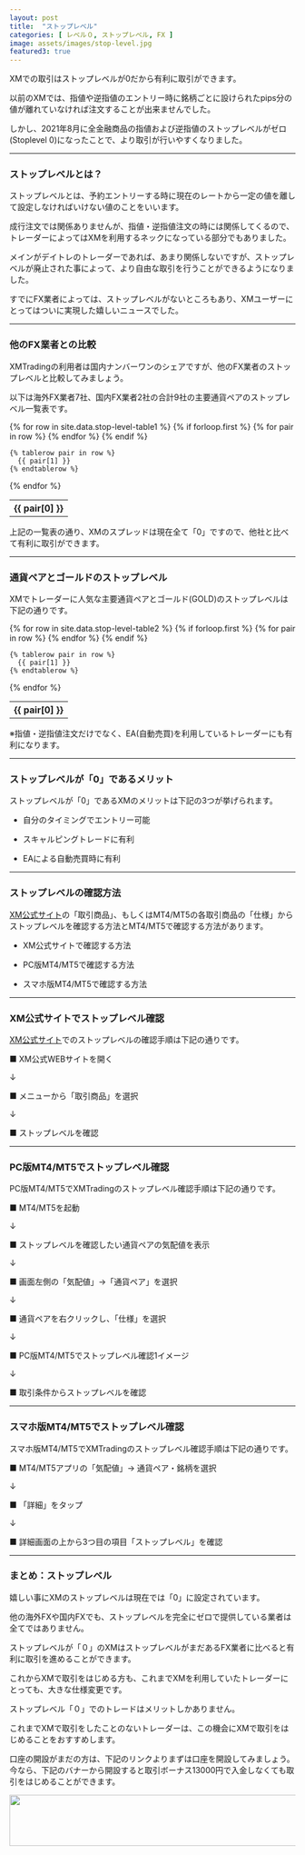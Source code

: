 ```yaml
---
layout: post
title:  "ストップレベル"
categories: [ レベル０, ストップレベル, FX ]
image: assets/images/stop-level.jpg
featured3: true
---
```

XMでの取引はストップレベルが0だから有利に取引ができます。

以前のXMでは、指値や逆指値のエントリー時に銘柄ごとに設けられたpips分の値が離れていなければ注文することが出来ませんでした。

しかし、2021年8月に全金融商品の指値および逆指値のストップレベルがゼロ(Stoplevel 0)になったことで、より取引が行いやすくなりました。

<hr>

### ストップレベルとは？


ストップレベルとは、予約エントリーする時に現在のレートから一定の値を離して設定しなければいけない値のことをいいます。

成行注文では関係ありませんが、指値・逆指値注文の時には関係してくるので、トレーダーによってはXMを利用するネックになっている部分でもありました。

メインがデイトレのトレーダーであれば、あまり関係しないですが、ストップレベルが廃止された事によって、より自由な取引を行うことができるようになりました。

すでにFX業者によっては、ストップレベルがないところもあり、XMユーザーにとってはついに実現した嬉しいニュースでした。


<hr>

### 他のFX業者との比較

XMTradingの利用者は国内ナンバーワンのシェアですが、他のFX業者のストップレベルと比較してみましょう。

以下は海外FX業者7社、国内FX業者2社の合計9社の主要通貨ペアのストップレベル一覧表です。

<table>
  {% for row in site.data.stop-level-table1 %}
    {% if forloop.first %}
    <tr>
      {% for pair in row %}
        <th>{{ pair[0] }}</th>
      {% endfor %}
    </tr>
    {% endif %}

    {% tablerow pair in row %}
      {{ pair[1] }}
    {% endtablerow %}
  {% endfor %}
</table>

上記の一覧表の通り、XMのスプレッドは現在全て「0」ですので、他社と比べて有利に取引ができます。

<hr>

### 通貨ペアとゴールドのストップレベル

XMでトレーダーに人気な主要通貨ペアとゴールド(GOLD)のストップレベルは下記の通りです。

<table>
  {% for row in site.data.stop-level-table2 %}
    {% if forloop.first %}
    <tr>
      {% for pair in row %}
        <th>{{ pair[0] }}</th>
      {% endfor %}
    </tr>
    {% endif %}

    {% tablerow pair in row %}
      {{ pair[1] }}
    {% endtablerow %}
  {% endfor %}
</table>

※指値・逆指値注文だけでなく、EA(自動売買)を利用しているトレーダーにも有利になります。

<hr>


### ストップレベルが「0」であるメリット

ストップレベルが「0」であるXMのメリットは下記の3つが挙げられます。

+ 自分のタイミングでエントリー可能

+ スキャルピングトレードに有利

+ EAによる自動売買時に有利


<hr>

### ストップレベルの確認方法

<a href="https://clicks.affstrack.com/c?c=550036&l=ja&p=0">XM公式サイト</a>の「取引商品」、もしくはMT4/MT5の各取引商品の「仕様」からストップレベルを確認する方法とMT4/MT5で確認する方法があります。

+ XM公式サイトで確認する方法

+ PC版MT4/MT5で確認する方法

+ スマホ版MT4/MT5で確認する方法

<hr>

### XM公式サイトでストップレベル確認

<a href="https://clicks.affstrack.com/c?c=550036&l=ja&p=0">XM公式サイト</a>でのストップレベルの確認手順は下記の通りです。

■ XM公式WEBサイトを開く

↓

■ メニューから「取引商品」を選択

↓

■ ストップレベルを確認


<hr>

### PC版MT4/MT5でストップレベル確認

PC版MT4/MT5でXMTradingのストップレベル確認手順は下記の通りです。

■ MT4/MT5を起動

↓

■ ストップレベルを確認したい通貨ペアの気配値を表示

↓

■ 画面左側の「気配値」→「通貨ペア」を選択

↓

■ 通貨ペアを右クリックし、「仕様」を選択

↓

■ PC版MT4/MT5でストップレベル確認1イメージ

↓

■ 取引条件からストップレベルを確認


<hr>

### スマホ版MT4/MT5でストップレベル確認


スマホ版MT4/MT5でXMTradingのストップレベル確認手順は下記の通りです。

■ MT4/MT5アプリの「気配値」→ 通貨ペア・銘柄を選択

↓

■ 「詳細」をタップ

↓

■ 詳細画面の上から3つ目の項目「ストップレベル」を確認


<hr>

### まとめ：ストップレベル

嬉しい事にXMのストップレベルは現在では「0」に設定されています。

他の海外FXや国内FXでも、ストップレベルを完全にゼロで提供している業者は全てではありません。

ストップレベルが「０」のXMはストップレベルがまだあるFX業者に比べると有利に取引を進めることができます。

これからXMで取引をはじめる方も、これまでXMを利用していたトレーダーにとっても、大きな仕様変更です。

ストップレベル「０」でのトレードはメリットしかありません。

これまでXMで取引をしたことのないトレーダーは、この機会にXMで取引をはじめることをおすすめします。

口座の開設がまだの方は、下記のリンクよりまずは口座を開設してみましょう。
今なら、下記のバナーから開設すると取引ボーナス13000円で入金しなくても取引をはじめることができます。

<a href="https://clicks.affstrack.com/c?m=7952&c=550036" referrerpolicy="no-referrer-when-downgrade"><img src="https://ads.affstrack.com/i/7952?c=550036" width="728" height="90" referrerpolicy="no-referrer-when-downgrade"/></a>